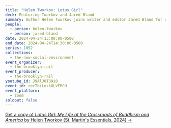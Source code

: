 ```yaml
---
title: "Helen Tworkov: Lotus Girl"
deck: Featuring Tworkov and Jared Bland
summary: Author Helen Tworkov joins writer and editor Jared Bland for a conversation.
people:
  - person: helen-tworkov
  - person: jared-bland
date: 2024-04-24T13:00:00-0500
end_date: 2024-04-24T14:30:00-0500
series: 1052
collections:
  - the-new-social-environment
event_organizer:
  - the-brooklyn-rail
event_producer:
  - the-brooklyn-rail
youtube_id: J9AlJ0T39i0
event_id: recTbiLozkULVFMCU
event_platform:
  - zoom
soldout: false
---
```

[Get a copy of *Lotus Girl: My Life at the Crossroads of Buddhism and America* by Helen Tworkov (St. Martin's Essentials, 2024) →](https://us.macmillan.com/books/9781250321558/lotusgirl)